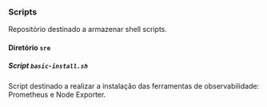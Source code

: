 ### Scripts

Repositório destinado a armazenar shell scripts.

#### Diretório `sre`

##### Script `basic-install.sh`

Script destinado a realizar a instalação das ferramentas de observabilidade: Prometheus e Node Exporter.
